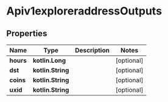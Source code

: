 
# Apiv1exploreraddressOutputs

## Properties
Name | Type | Description | Notes
------------ | ------------- | ------------- | -------------
**hours** | **kotlin.Long** |  |  [optional]
**dst** | **kotlin.String** |  |  [optional]
**coins** | **kotlin.String** |  |  [optional]
**uxid** | **kotlin.String** |  |  [optional]



